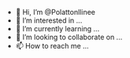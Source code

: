 - 👋 Hi, I’m @Polattonllinee
- 👀 I’m interested in ...
- 🌱 I’m currently learning ...
- 💞️ I’m looking to collaborate on ...
- 📫 How to reach me ...

<!---
Polattonllinee/Polattonllinee is a ✨ special ✨ repository because its `README.md` (this file) appears on your GitHub profile.
You can click the Preview link to take a look at your changes.
--->
